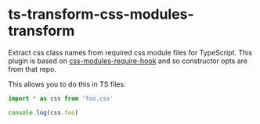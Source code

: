 # ts-transform-css-modules-transform
Extract css class names from required css module files for TypeScript. This plugin is based on [css-modules-require-hook](https://github.com/css-modules/css-modules-require-hook) and so constructor opts are from that repo.

This allows you to do this in TS files:

```ts
import * as css from 'foo.css'

console.log(css.foo)
```
